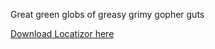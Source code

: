 Great green globs of greasy grimy gopher guts

[Download Locatizor here](https://github.com/jasonraimondi/locatizor/releases)
